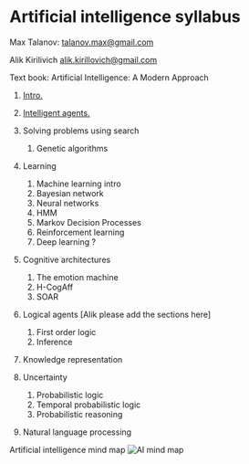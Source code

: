 # Artificial intelligence syllabus

Max Talanov: talanov.max@gmail.com

Alik Kirilivich alik.kirillovich@gmail.com

Text book: Artificial Intelligence: A Modern Approach 

1. [Intro.](intro.md)
1. [Intelligent agents.](agents.md)
1. Solving problems using search
   1. Genetic algorithms

1. Learning
   1. Machine learning intro
   1. Bayesian network
   1. Neural networks
   1. HMM
   1. Markov Decision Processes
   1. Reinforcement learning
   1. Deep learning ?

1. Cognitive architectures
   1. The emotion machine
   1. H-CogAff
   1. SOAR

1. Logical agents [Alik please add the sections here]
   1. First order logic
   1. Inference 

1. Knowledge representation

1. Uncertainty 
   1. Probabilistic logic
   1. Temporal probabilistic logic
   1. Probabilistic reasoning 

1. Natural language processing
   

Artificial intelligence mind map
![AI mind map](https://upload.wikimedia.org/wikipedia/commons/thumb/d/de/Complex_systems_organizational_map.jpg/1024px-Complex_systems_organizational_map.jpg)
